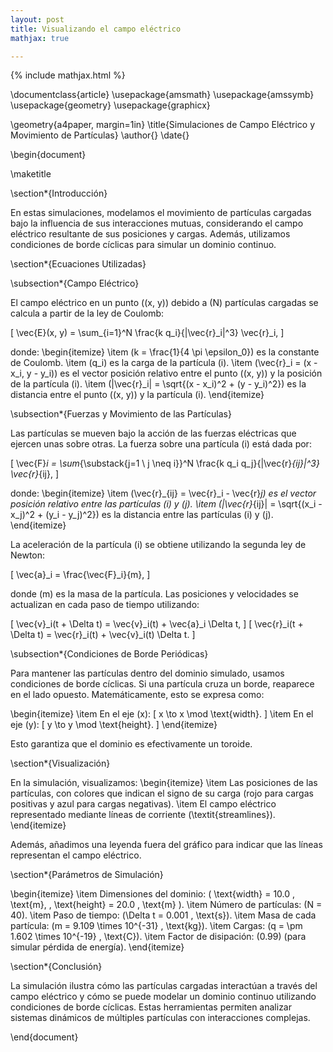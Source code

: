 ```yaml
---
layout: post
title: Visualizando el campo eléctrico
mathjax: true

---
```

{% include mathjax.html %}

\documentclass{article}
\usepackage{amsmath}
\usepackage{amssymb}
\usepackage{geometry}
\usepackage{graphicx}

\geometry{a4paper, margin=1in}
\title{Simulaciones de Campo Eléctrico y Movimiento de Partículas}
\author{}
\date{}

\begin{document}

\maketitle

\section*{Introducción}

En estas simulaciones, modelamos el movimiento de partículas cargadas bajo la influencia de sus interacciones mutuas, considerando el campo eléctrico resultante de sus posiciones y cargas. Además, utilizamos condiciones de borde cíclicas para simular un dominio continuo.

\section*{Ecuaciones Utilizadas}

\subsection*{Campo Eléctrico}

El campo eléctrico en un punto \((x, y)\) debido a \(N\) partículas cargadas se calcula a partir de la ley de Coulomb:

\[
\vec{E}(x, y) = \sum_{i=1}^N \frac{k q_i}{|\vec{r}_i|^3} \vec{r}_i,
\]

donde:
\begin{itemize}
    \item \(k = \frac{1}{4 \pi \epsilon_0}\) es la constante de Coulomb.
    \item \(q_i\) es la carga de la partícula \(i\).
    \item \(\vec{r}_i = (x - x_i, y - y_i)\) es el vector posición relativo entre el punto \((x, y)\) y la posición de la partícula \(i\).
    \item \(|\vec{r}_i| = \sqrt{(x - x_i)^2 + (y - y_i)^2}\) es la distancia entre el punto \((x, y)\) y la partícula \(i\).
\end{itemize}

\subsection*{Fuerzas y Movimiento de las Partículas}

Las partículas se mueven bajo la acción de las fuerzas eléctricas que ejercen unas sobre otras. La fuerza sobre una partícula \(i\) está dada por:

\[
\vec{F}_i = \sum_{\substack{j=1 \\ j \neq i}}^N \frac{k q_i q_j}{|\vec{r}_{ij}|^3} \vec{r}_{ij},
\]

donde:
\begin{itemize}
    \item \(\vec{r}_{ij} = \vec{r}_i - \vec{r}_j\) es el vector posición relativo entre las partículas \(i\) y \(j\).
    \item \(|\vec{r}_{ij}| = \sqrt{(x_i - x_j)^2 + (y_i - y_j)^2}\) es la distancia entre las partículas \(i\) y \(j\).
\end{itemize}

La aceleración de la partícula \(i\) se obtiene utilizando la segunda ley de Newton:

\[
\vec{a}_i = \frac{\vec{F}_i}{m},
\]

donde \(m\) es la masa de la partícula. Las posiciones y velocidades se actualizan en cada paso de tiempo utilizando:

\[
\vec{v}_i(t + \Delta t) = \vec{v}_i(t) + \vec{a}_i \Delta t,
\]
\[
\vec{r}_i(t + \Delta t) = \vec{r}_i(t) + \vec{v}_i(t) \Delta t.
\]

\subsection*{Condiciones de Borde Periódicas}

Para mantener las partículas dentro del dominio simulado, usamos condiciones de borde cíclicas. Si una partícula cruza un borde, reaparece en el lado opuesto. Matemáticamente, esto se expresa como:

\begin{itemize}
    \item En el eje \(x\):
    \[
    x \to x \mod \text{width}.
    \]
    \item En el eje \(y\):
    \[
    y \to y \mod \text{height}.
    \]
\end{itemize}

Esto garantiza que el dominio es efectivamente un toroide.

\section*{Visualización}

En la simulación, visualizamos:
\begin{itemize}
    \item Las posiciones de las partículas, con colores que indican el signo de su carga (rojo para cargas positivas y azul para cargas negativas).
    \item El campo eléctrico representado mediante líneas de corriente (\textit{streamlines}).
\end{itemize}

Además, añadimos una leyenda fuera del gráfico para indicar que las líneas representan el campo eléctrico.

\section*{Parámetros de Simulación}

\begin{itemize}
    \item Dimensiones del dominio: \( \text{width} = 10.0 \, \text{m}, \, \text{height} = 20.0 \, \text{m} \).
    \item Número de partículas: \(N = 40\).
    \item Paso de tiempo: \(\Delta t = 0.001 \, \text{s}\).
    \item Masa de cada partícula: \(m = 9.109 \times 10^{-31} \, \text{kg}\).
    \item Cargas: \(q = \pm 1.602 \times 10^{-19} \, \text{C}\).
    \item Factor de disipación: \(0.99\) (para simular pérdida de energía).
\end{itemize}

\section*{Conclusión}

La simulación ilustra cómo las partículas cargadas interactúan a través del campo eléctrico y cómo se puede modelar un dominio continuo utilizando condiciones de borde cíclicas. Estas herramientas permiten analizar sistemas dinámicos de múltiples partículas con interacciones complejas.

\end{document}
